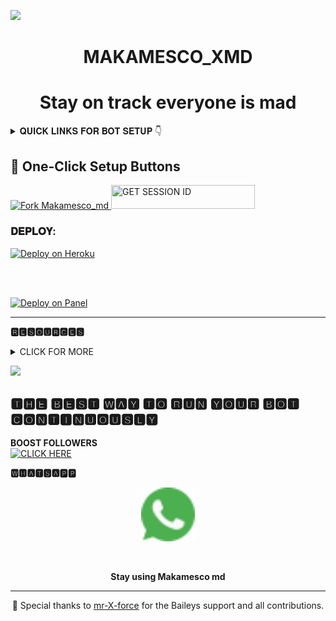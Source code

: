 <a><img src='https://files.catbox.moe/sigghy.jpg'/></a>
<h1 align="center"> MAKAMESCO_XMD </h1>
<h1 align="center"> Stay on track everyone is mad </h1>

<details>
  <summary>𝐐𝐔𝐈𝐂𝐊 𝐋𝐈𝐍𝐊𝐒 𝐅𝐎𝐑 𝐁𝐎𝐓 𝐒𝐄𝐓𝐔𝐏 👇</summary>
  - 𝘿𝙀𝙋𝙇𝙊𝙔 𝙁𝙍𝙀𝙀𝙇𝙔 𝙒𝙄𝙏𝙃 𝙎𝙀𝙎𝙎𝙄𝙊𝙉 𝙄𝘿 𝘼𝙉𝘿 𝘼𝙐𝙏𝙊 𝘾𝙊𝙉𝙁𝙄𝙂🔥.<br>
  - 𝙐𝙎𝙀 𝙋𝘼𝙉𝙀𝙇 𝘿𝙀𝙋𝙇𝙊𝙔𝙈𝙀𝙉𝙏 𝙁𝙊𝙍 𝘼𝙐𝙏𝙊 𝙍𝙐𝙉𝙉𝙄𝙉𝙂 𝘽𝙊𝙏 𝙒𝙄𝙏𝙃𝙊𝙐𝙏 𝙎𝙃 𝙁𝙄𝙇𝙀𝙎🤯.
</details>

## 🚀 One-Click Setup Buttons

<a href="https://github.com/mesh-matheka/Makamesco_md/fork" target="_blank">
  <img src="https://img.shields.io/badge/FORK%20REPOSITORY-purple?style=for-the-badge&logo=github" alt="Fork Makamesco_md" width="240">
</a>

<a href="https://makamesco-md-code.onrender.com">
  <img title="GET SESSION ID" src="https://img.shields.io/badge/GET-SESSION ID HERE-green?style=for-the-badge&logo=kenya" width="230" height="38.45"/>
</a>

### 𝐃𝐄𝐏𝐋𝐎𝐘:

<a href="https://heroku.com/deploy?template=https://github.com/mesh-matheka/Makamesco_md/tree/test" target="_blank">
  <img src="https://img.shields.io/badge/DEPLOY%20TO%20HEROKU-purple?style=for-the-badge&logo=heroku&logoColor=white" alt="Deploy on Heroku" width="220">
</a>

<br><br>

<a href="https://panel-ver.vercel.app/" target="_blank">
  <img src="https://img.shields.io/badge/DEPLOY%20ON%20PANEL-red?style=for-the-badge&logo=serverfault" alt="Deploy on Panel" width="220">
</a>

---

**🆁🅴🆂🅾🆄🆁🅲🅴🆂**
<details>
<summary>CLICK FOR MORE</summary>
<a href="https://github.com/mesh-matheka/Makamesco_md/archive/refs/heads/main.zip">
  <img src="https://img.shields.io/badge/DOWNLOAD%20FILES-yellow" alt="Download Zip" width="150">
</a>
  
<a href="https://bot-hosting.net/?aff=1259151615210819614">
  <img src="https://img.shields.io/badge/SIGNUP%20&%20DEPLOY-gold" alt="Sign Up Hosting" width="150">
</a>
</details>

<a><img src='https://files.catbox.moe/sigghy.jpg'/></a>

## 🆃🅷🅴 🅱🅴🆂🆃 🆆🅰🆈 🆃🅾 🆁🆄🅽 🆈🅾🆄🆁 🅱🅾🆃 🅲🅾🅽🆃🅸🅽🆄🅾🆄🆂🅻🆈

**BOOST FOLLOWERS**  
<a href="https://Makamescodigitalsolutions.com" target="_blank">
  <img alt="CLICK HERE" src="https://img.shields.io/badge/ VISIT TO MY WEBSITE  -25D366?style=for-the-badge&logo=discord&logoColor=white" />
</a>

**🆆🅷🅰🆃🆂🅰🅿🅿**  
<p align="center">
  <a href="https://whatsapp.com/channel/0029VbAEL9r5vKA7RCdnYG0S">
    <img alt="SIEGRIN | WhatsApp" width="86px" src="https://raw.githubusercontent.com/PikaBotz/My_Personal_Space/main/Images/AnyaBot_pics/Anya_v2/Whatsapp.svg" />
  </a>
</p>

<br clear="all">
<p align="center"><b>Stay using Makamesco md</b></p>

---

<p align="center">
  🙏 Special thanks to <a href="https://github.com/mr-X-force" target="_blank">mr-X-force</a> for the Baileys support and all contributions.
</p>
